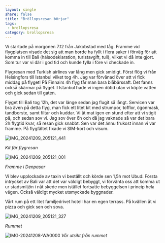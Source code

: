 ```yaml
---
layout: single
share: false
title: "Bröllopsresan börjar"
tags: 
 - brollopsresa
category: brollopsresa
---
```


Vi startade på morgonen 7.12 från Jakobstad med tåg. Framme vid flygplatsen visade det sig att man borde ha fyllt i flera saker i förväg för att komma in till Bali (hälsodeklaration, turistavgift, tull), vilket vi då inte gjort. Som tur var vi där i god tid och kunde fylla i före vi checkade in. 

Flygresan med Turkish airlines var lång men gick smidigt. Först flög vi från Helsingfors till Istanbul vilket tog 4h. Jag var förvånad över att vi fick middag på flyget! På Finnairs 4h flyg får man bara blåbärssaft. Det fanns också skärmar på flyget. I Istanbul hade vi ingen dötid utan vi köpte vatten och gick sedan till gaten. 

Flyget till Bali tog 12h, det var länge sedan jag flugit så långt. Servicen var bra även på detta flyg, man fick ett litet kit med strumpor, tofflor, ögonmask, tandborste, samt filtar och kuddar. Vi åt mat igen en stund efter att vi stigit på, och sedan sov vi. Jag sov över 6h och då jag vaknade så var det bara 2h flygtid kvar, så resan gick snabbt. Sen var det ännu frukost innan vi var framme. På flygfältet fixade vi SIM-kort och visum. 

![IMG_20241209_205121_441](https://github.com/user-attachments/assets/26a8403e-6f6d-4fd6-a439-3ae4f433eb98)

_Kit för flygresan_

![IMG_20241209_205121_001](https://github.com/user-attachments/assets/003576ab-bcd5-42fb-921b-ed5255e9ee40)

_Framme i Denpasar_

Vi blev upplockade av taxin vi beställt och körde sen 1,5h mot Ubud. Första intrycket av Bali var att det var väldigt bebyggt, vi förvänta oss att komma ut ur stadsmiljön i nåt skede men istället fortsatte bebyggelsen i princip hela vägen. Också väldigt mycket utsmyckade byggnader. 

Vårt rum på ett litet familjedrivet hotell har en egen terrass. På kvällen åt vi pizza och gick sen och sova.

![IMG_20241209_205121_327](https://github.com/user-attachments/assets/e18eea8f-e1f7-46d8-9b90-237ad1d1ce2b)

_Rummet_

![IMG-20241208-WA0000](https://github.com/user-attachments/assets/f2e04e55-4425-48f8-b710-c8b772abcf9c)
_Vår utsikt från rummet_